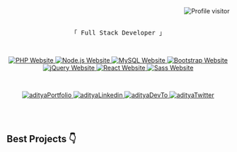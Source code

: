 <a href="https://komarev.com/ghpvc/?username=aditya9056">
  <img align="right" src="https://komarev.com/ghpvc/?username=aditya9056&color=orange&style=for-the-badge&label=Visitors" alt="Profile visitor" />
</a>

<br>

<p align="center"> 
  <samp>
    <br>
    「 Full Stack Developer 」
    <br>
  </samp>
</p>
  
<br>

<p align="center">
  
<a href="https://img.shields.io/badge/PHP-777BB4?style=for-the-badge&logo=php&logoColor=white" target="blank">
  <img src="https://img.shields.io/badge/PHP-777BB4?style=for-the-badge&logo=php&logoColor=white" alt="PHP Website" />
</a>

<a href="https://img.shields.io/badge/Node.js-43853D?style=for-the-badge&logo=node.js&logoColor=white" target="blank">
  <img src="https://img.shields.io/badge/Node.js-43853D?style=for-the-badge&logo=node.js&logoColor=white" alt="Node.js Website" />
</a>

<a href="https://img.shields.io/badge/MySQL-00000F?style=for-the-badge&logo=mysql&logoColor=white" target="blank">
  <img src="https://img.shields.io/badge/MySQL-00000F?style=for-the-badge&logo=mysql&logoColor=white" alt="MySQL Website" />
</a>

<a href="https://img.shields.io/badge/Bootstrap-563D7C?style=for-the-badge&logo=bootstrap&logoColor=white" target="blank">
  <img src="https://img.shields.io/badge/Bootstrap-563D7C?style=for-the-badge&logo=bootstrap&logoColor=white" alt="Bootstrap Website" />
</a>

<a href="https://img.shields.io/badge/jQuery-0769AD?style=for-the-badge&logo=jquery&logoColor=white" target="blank">
  <img src="https://img.shields.io/badge/jQuery-0769AD?style=for-the-badge&logo=jquery&logoColor=white" alt="jQuery Website" />
</a>

<a href="https://img.shields.io/badge/React-20232A?style=for-the-badge&logo=react&logoColor=61DAFB" target="blank">
  <img src="https://img.shields.io/badge/React-20232A?style=for-the-badge&logo=react&logoColor=61DAFB" alt="React Website" />
</a>

<a href="https://img.shields.io/badge/Sass-CC6699?style=for-the-badge&logo=sass&logoColor=white" target="blank">
  <img src="https://img.shields.io/badge/Sass-CC6699?style=for-the-badge&logo=sass&logoColor=white" alt="Sass Website" />
</a>

<a href="https://img.shields.io/badge/Wordpress-21759B?style=for-the-badge&logo=wordpress&logoColor=white" target="blank">

</p>

<br>

<p align="center">
 <a href="https://aditya9056.github.io/" target="blank">
  <img src="https://img.shields.io/badge/Website-FF8C00?style=for-the-badge&logo=medium&logoColor=white" alt="adityaPortfolio" />
 </a>
 <a href="https://www.linkedin.com/in/iadityajain/" target="blank">
  <img src="https://img.shields.io/badge/LinkedIn-0077B5?style=for-the-badge&logo=linkedin&logoColor=white" alt="adityaLinkedin"/>
 </a>
 <a href="https://dev.to/adityaj" target="blank">
  <img src="https://img.shields.io/badge/dev.to-0A0A0A?style=for-the-badge&logo=dev.to&logoColor=white" alt="adityaDevTo" />
 </a>
 <a href="https://twitter.com/isthisadityaj" target="blank">
  <img src="https://img.shields.io/badge/Twitter-1DA1F2?style=for-the-badge&logo=twitter&logoColor=white" alt="adityaTwitter" />
 </a>
</p>
<br />

<br/>

## Best Projects 👇
